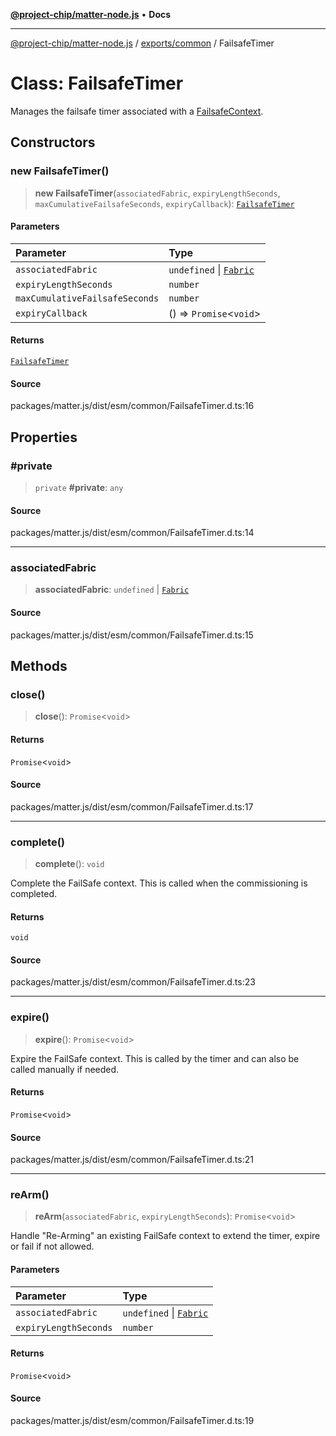 [**@project-chip/matter-node.js**](../../../README.md) • **Docs**

***

[@project-chip/matter-node.js](../../../modules.md) / [exports/common](../README.md) / FailsafeTimer

# Class: FailsafeTimer

Manages the failsafe timer associated with a [FailsafeContext](../namespaces/FailsafeContext/README.md).

## Constructors

### new FailsafeTimer()

> **new FailsafeTimer**(`associatedFabric`, `expiryLengthSeconds`, `maxCumulativeFailsafeSeconds`, `expiryCallback`): [`FailsafeTimer`](FailsafeTimer.md)

#### Parameters

| Parameter | Type |
| :------ | :------ |
| `associatedFabric` | `undefined` \| [`Fabric`](../../fabric/classes/Fabric.md) |
| `expiryLengthSeconds` | `number` |
| `maxCumulativeFailsafeSeconds` | `number` |
| `expiryCallback` | () => `Promise`\<`void`\> |

#### Returns

[`FailsafeTimer`](FailsafeTimer.md)

#### Source

packages/matter.js/dist/esm/common/FailsafeTimer.d.ts:16

## Properties

### #private

> `private` **#private**: `any`

#### Source

packages/matter.js/dist/esm/common/FailsafeTimer.d.ts:14

***

### associatedFabric

> **associatedFabric**: `undefined` \| [`Fabric`](../../fabric/classes/Fabric.md)

#### Source

packages/matter.js/dist/esm/common/FailsafeTimer.d.ts:15

## Methods

### close()

> **close**(): `Promise`\<`void`\>

#### Returns

`Promise`\<`void`\>

#### Source

packages/matter.js/dist/esm/common/FailsafeTimer.d.ts:17

***

### complete()

> **complete**(): `void`

Complete the FailSafe context. This is called when the commissioning is completed.

#### Returns

`void`

#### Source

packages/matter.js/dist/esm/common/FailsafeTimer.d.ts:23

***

### expire()

> **expire**(): `Promise`\<`void`\>

Expire the FailSafe context. This is called by the timer and can also be called manually if needed.

#### Returns

`Promise`\<`void`\>

#### Source

packages/matter.js/dist/esm/common/FailsafeTimer.d.ts:21

***

### reArm()

> **reArm**(`associatedFabric`, `expiryLengthSeconds`): `Promise`\<`void`\>

Handle "Re-Arming" an existing FailSafe context to extend the timer, expire or fail if not allowed.

#### Parameters

| Parameter | Type |
| :------ | :------ |
| `associatedFabric` | `undefined` \| [`Fabric`](../../fabric/classes/Fabric.md) |
| `expiryLengthSeconds` | `number` |

#### Returns

`Promise`\<`void`\>

#### Source

packages/matter.js/dist/esm/common/FailsafeTimer.d.ts:19
